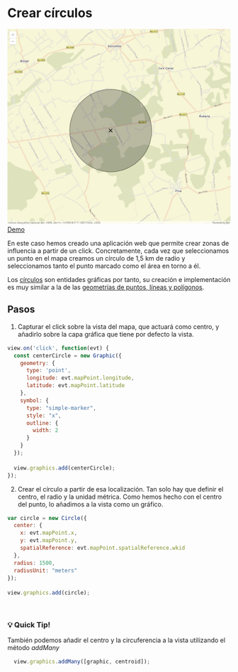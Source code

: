 # Crear círculos
![Creación de círculos](images/circle.png)
[Demo](http://esri-es.github.io/arcgis-devlabs/APIJavaScript/circle/)

En este caso hemos creado una aplicación web que permite crear zonas de influencia a partir de un click. Concretamente, cada vez que seleccionamos un punto en el mapa creamos un círculo de 1,5 km de radio y seleccionamos tanto el punto marcado como el área en torno a él. 

Los [círculos](https://developers.arcgis.com/javascript/latest/api-reference/esri-geometry-Circle.html) son entidades gráficas por tanto, su creación e implementación es muy similar a la de las [geometrías de puntos, líneas y polígonos](https://github.com/esri-es/arcgis-devlabs/tree/master/APIJavaScript/graphicPoint). 

## Pasos
1. Capturar el click sobre la vista del mapa, que actuará como centro, y añadirlo sobre la capa gráfica que tiene por defecto la vista.
```js
view.on('click', function(evt) {
  const centerCircle = new Graphic({
    geometry: {
      type: 'point',
      longitude: evt.mapPoint.longitude,
      latitude: evt.mapPoint.latitude
    },
    symbol: { 
      type: "simple-marker", 
      style: "x", 
      outline: { 
        width: 2 
      } 
    }
  });

  view.graphics.add(centerCircle);
});
``` 
2. Crear el círculo a partir de esa localización. Tan solo hay que definir el centro, el radio y la unidad métrica. Como hemos hecho con el centro del punto, lo añadimos a la vista como un gráfico.
```js
var circle = new Circle({
  center: {
    x: evt.mapPoint.x,
    y: evt.mapPoint.y,
    spatialReference: evt.mapPoint.spatialReference.wkid
  },
  radius: 1500,
  radiusUnit: "meters"
});

view.graphics.add(circle);
```
<br>

### 💡 Quick Tip!

También podemos añadir el centro y la circuferencia a la vista utilizando el método *addMany* 
```js
  view.graphics.addMany([graphic, centroid]);
```